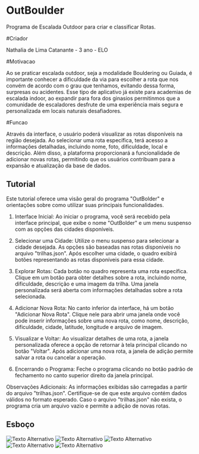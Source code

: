 # OutBoulder

Programa de Escalada Outdoor para criar e classificar Rotas.

#Criador

Nathalia de Lima Catanante - 3 ano - ELO 

#Motivacao

Ao se praticar escalada outdoor, seja a modalidade Bouldering ou Guiada, é importante conhecer a dificuldade da via para escolher a rota que nos convém de acordo com o grau que tenhamos, evitando dessa forma, surpresas ou acidentes.
Esse tipo de aplicativo já existe para academias de escalada indoor, ao expandir para fora dos ginasios permitinmos que a comunidade de escaladores desfrute de uma experiência mais segura e personalizada em locais naturais desafiadores.

#Funcao

Através da interface, o usuário poderá visualizar as rotas disponíveis na região desejada. Ao selecionar uma rota específica, terá acesso a informações detalhadas, incluindo nome, foto, dificuldade, local e descrição. Além disso, a plataforma proporcionará a funcionalidade de adicionar novas rotas, permitindo que os usuários contribuam para a expansão e atualização da base de dados.


## Tutorial

Este tutorial oferece uma visão geral do programa "OutBolder" e orientações sobre como utilizar suas principais funcionalidades.

1. Interface Inicial:
Ao iniciar o programa, você será recebido pela interface principal, que exibe o nome "OutBolder" e um menu suspenso com as opções das cidades disponíveis.

2. Selecionar uma Cidade:
Utilize o menu suspenso para selecionar a cidade desejada. As opções são baseadas nas rotas disponíveis no arquivo "trilhas.json".
Após escolher uma cidade, o quadro exibirá botões representando as rotas disponíveis para essa cidade.

3. Explorar Rotas:
Cada botão no quadro representa uma rota específica. Clique em um botão para obter detalhes sobre a rota, incluindo nome, dificuldade, descrição e uma imagem da trilha.
Uma janela personalizada será aberta com informações detalhadas sobre a rota selecionada.

4. Adicionar Nova Rota:
No canto inferior da interface, há um botão "Adicionar Nova Rota". Clique nele para abrir uma janela onde você pode inserir informações sobre uma nova rota, como nome, descrição, dificuldade, cidade, latitude, longitude e arquivo de imagem.

5. Visualizar e Voltar:
Ao visualizar detalhes de uma rota, a janela personalizada oferece a opção de retornar à tela principal clicando no botão "Voltar".
Após adicionar uma nova rota, a janela de adição permite salvar a rota ou cancelar a operação.

6. Encerrando o Programa:
Feche o programa clicando no botão padrão de fechamento no canto superior direito da janela principal.

Observações Adicionais:
As informações exibidas são carregadas a partir do arquivo "trilhas.json". Certifique-se de que este arquivo contém dados válidos no formato esperado.
Caso o arquivo "trilhas.json" não exista, o programa cria um arquivo vazio e permite a adição de novas rotas.

## Esboço

![Texto Alternativo](https://github.com/CatananteNathalia/OutBolder/blob/main/esbo%C3%A7o%201.jpg)
![Texto Alternativo](https://github.com/CatananteNathalia/OutBolder/blob/main/esbo%C3%A7o%202.jpg)
![Texto Alternativo](https://github.com/CatananteNathalia/OutBolder/blob/main/esbo%C3%A7o%203.jpg)
![Texto Alternativo](https://github.com/CatananteNathalia/OutBolder/blob/main/esbo%C3%A7o%204.jpg)
![Texto Alternativo](https://github.com/CatananteNathalia/OutBolder/blob/main/esbo%C3%A7o%205.jpg)
